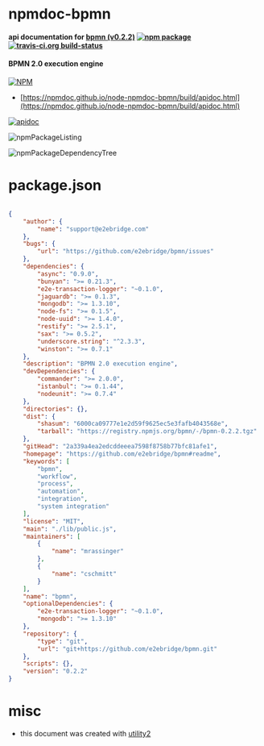 # npmdoc-bpmn

#### api documentation for  [bpmn (v0.2.2)](https://github.com/e2ebridge/bpmn#readme)  [![npm package](https://img.shields.io/npm/v/npmdoc-bpmn.svg?style=flat-square)](https://www.npmjs.org/package/npmdoc-bpmn) [![travis-ci.org build-status](https://api.travis-ci.org/npmdoc/node-npmdoc-bpmn.svg)](https://travis-ci.org/npmdoc/node-npmdoc-bpmn)

#### BPMN 2.0 execution engine

[![NPM](https://nodei.co/npm/bpmn.png?downloads=true&downloadRank=true&stars=true)](https://www.npmjs.com/package/bpmn)

- [https://npmdoc.github.io/node-npmdoc-bpmn/build/apidoc.html](https://npmdoc.github.io/node-npmdoc-bpmn/build/apidoc.html)

[![apidoc](https://npmdoc.github.io/node-npmdoc-bpmn/build/screenCapture.buildCi.browser.%252Ftmp%252Fbuild%252Fapidoc.html.png)](https://npmdoc.github.io/node-npmdoc-bpmn/build/apidoc.html)

![npmPackageListing](https://npmdoc.github.io/node-npmdoc-bpmn/build/screenCapture.npmPackageListing.svg)

![npmPackageDependencyTree](https://npmdoc.github.io/node-npmdoc-bpmn/build/screenCapture.npmPackageDependencyTree.svg)



# package.json

```json

{
    "author": {
        "name": "support@e2ebridge.com"
    },
    "bugs": {
        "url": "https://github.com/e2ebridge/bpmn/issues"
    },
    "dependencies": {
        "async": "0.9.0",
        "bunyan": ">= 0.21.3",
        "e2e-transaction-logger": "~0.1.0",
        "jaguardb": ">= 0.1.3",
        "mongodb": ">= 1.3.10",
        "node-fs": ">= 0.1.5",
        "node-uuid": ">= 1.4.0",
        "restify": ">= 2.5.1",
        "sax": ">= 0.5.2",
        "underscore.string": "^2.3.3",
        "winston": ">= 0.7.1"
    },
    "description": "BPMN 2.0 execution engine",
    "devDependencies": {
        "commander": ">= 2.0.0",
        "istanbul": ">= 0.1.44",
        "nodeunit": ">= 0.7.4"
    },
    "directories": {},
    "dist": {
        "shasum": "6000ca09777e1e2d59f9625ec5e3fafb4043568e",
        "tarball": "https://registry.npmjs.org/bpmn/-/bpmn-0.2.2.tgz"
    },
    "gitHead": "2a339a4ea2edcddeeea7598f8758b77bfc81afe1",
    "homepage": "https://github.com/e2ebridge/bpmn#readme",
    "keywords": [
        "bpmn",
        "workflow",
        "process",
        "automation",
        "integration",
        "system integration"
    ],
    "license": "MIT",
    "main": "./lib/public.js",
    "maintainers": [
        {
            "name": "mrassinger"
        },
        {
            "name": "cschmitt"
        }
    ],
    "name": "bpmn",
    "optionalDependencies": {
        "e2e-transaction-logger": "~0.1.0",
        "mongodb": ">= 1.3.10"
    },
    "repository": {
        "type": "git",
        "url": "git+https://github.com/e2ebridge/bpmn.git"
    },
    "scripts": {},
    "version": "0.2.2"
}
```



# misc
- this document was created with [utility2](https://github.com/kaizhu256/node-utility2)
